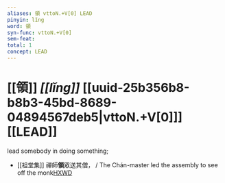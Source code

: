 ```yaml
---
aliases: 領 vttoN.+V[0] LEAD
pinyin: lǐng
word: 領
syn-func: vttoN.+V[0]
sem-feat: 
total: 1
concept: LEAD 
---
```

# [[領]] *[[lǐng]]*  [[uuid-25b356b8-b8b3-45bd-8689-04894567deb5|vttoN.+V[0]]] [[LEAD]]
lead somebody in doing something;
 - [[祖堂集]] 禪師**領**眾送其僧， / The Chán-master led the assembly to see off the monk[HXWD](https://hxwd.org/textview.html?location=KR6q0002_Yan_003-1141a.39)